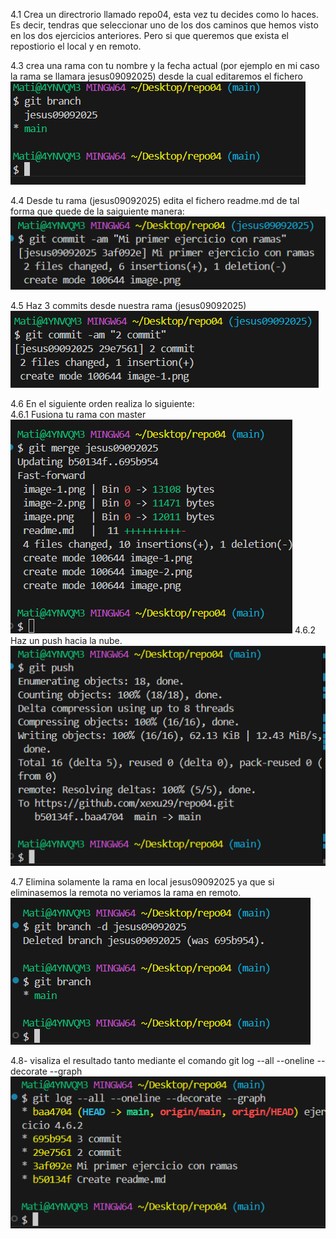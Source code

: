 4.1 Crea un directrorio llamado repo04, esta vez tu decides como lo haces. Es decir, tendras que seleccionar uno de los dos caminos que hemos visto en los dos ejercicios anteriores. Pero si que queremos que exista el repostiorio el local y en remoto.  

4.3 crea una rama con tu nombre y la fecha actual (por ejemplo en mi caso la rama se llamara jesus09092025) desde la cual editaremos el fichero
![alt text](image.png)  

4.4 Desde tu rama (jesus09092025) edita el fichero readme.md de tal forma que quede de la saiguiente manera:
![alt text](image-1.png)  

4.5 Haz 3 commits desde nuestra rama (jesus09092025)
![alt text](image-2.png)  

4.6 En el siguiente orden realiza lo siguiente:  
4.6.1 Fusiona tu rama con master 
 ![alt text](image-3.png)
4.6.2 Haz un push hacia la nube.  
![alt text](image-4.png)

4.7 Elimina solamente la rama en local jesus09092025 ya que si eliminasemos la remota no veriamos la rama en remoto.  
![alt text](image-5.png)

4.8- visaliza el resultado tanto mediante el comando git log --all --oneline --decorate --graph
![alt text](image-6.png)
